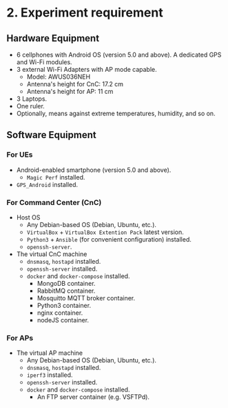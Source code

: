 # 2. Experiment requirement

## Hardware Equipment

- 6 cellphones with Android OS (version 5.0 and above).
  A dedicated GPS and Wi-Fi modules.
- 3 external Wi-Fi Adapters with AP mode capable.
  - Model: AWUS036NEH
  - Antenna's height for CnC: 17.2 cm
  - Antenna's height for AP: 11 cm
- 3 Laptops.
- One ruler.
- Optionally, means against extreme temperatures, humidity, and so on.

## Software Equipment

### For UEs

- Android-enabled smartphone (version 5.0 and above).
  - `Magic Perf` installed.
- `GPS_Android` installed.

### For Command Center (CnC)

- Host OS
  - Any Debian-based OS (Debian, Ubuntu, etc.).
  - `VirtualBox` + `VirtualBox Extention Pack` latest version.
  - `Python3` + `Ansible` (for convenient configuration) installed.
  - `openssh-server`.
- The virtual CnC machine
  - `dnsmasq`, `hostapd` installed.
  - `openssh-server` installed.
  - `docker` and `docker-compose` installed.
    - MongoDB container.
    - RabbitMQ container.
    - Mosquitto MQTT broker container.
    - Python3 container.
    - nginx container.
    - nodeJS container.

### For APs

- The virtual AP machine
  - Any Debian-based OS (Debian, Ubuntu, etc.).
  - `dnsmasq`, `hostapd` installed.
  - `iperf3` installed.
  - `openssh-server` installed.
  - `docker` and `docker-compose` installed.
    - An FTP server container (e.g. VSFTPd).
